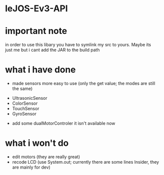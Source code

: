 # leJOS-Ev3-API

important note
==============
in order to use this libary you have to symlink my src to yours.
Maybe its just me but i cant add the JAR to the build path

what i have done
================
- made sensors more easy to use (only the get value; the modes are still the same)
 * UltrasonicSensor
 * ColorSensor
 * TouchSensor
 * GyroSensor
- add some dualMotorControler it isn't available now

what i won't do
===============
- edit motors (they are really great)
- recode LCD (use System.out; currently there are some lines Insider, they are mainly for dev)

